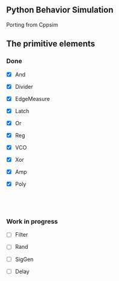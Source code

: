## Python Behavior Simulation

Porting from Cppsim



## The primitive elements

### Done

- [x] And

- [x] Divider

- [x] EdgeMeasure

- [x] Latch

- [x] Or

- [x] Reg

- [x] VCO

- [x] Xor

- [x] Amp

- [x] Poly

      ​

      ​

### Work in progress

- [ ] Filter

- [ ] Rand

- [ ] SigGen

- [ ] Delay

      ​